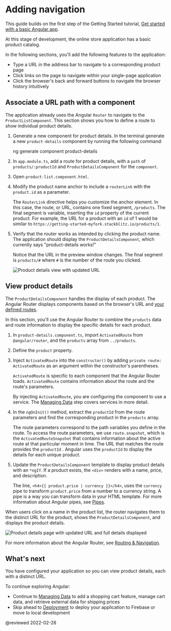 # Adding navigation

This guide builds on the first step of the Getting Started tutorial, [Get started with a basic Angular app](start "Get started with a basic Angular app").

At this stage of development, the online store application has a basic product catalog.

In the following sections, you'll add the following features to the application:

* Type a URL in the address bar to navigate to a corresponding product page
* Click links on the page to navigate within your single-page application
* Click the browser's back and forward buttons to navigate the browser history intuitively

<a id="define-routes"></a>

## Associate a URL path with a component

The application already uses the Angular `Router` to navigate to the `ProductListComponent`.
This section shows you how to define a route to show individual product details.

1. Generate a new component for product details.
   In the terminal generate a new `product-details` component by running the following command:

   <code-example format="shell" language="shell">

   ng generate component product-details

   </code-example>

1. In `app.module.ts`, add a route for product details, with a `path` of `products/:productId` and `ProductDetailsComponent` for the `component`.

   <code-example header="src/app/app.module.ts" path="getting-started/src/app/app.module.ts" region="product-details-route"></code-example>

1. Open `product-list.component.html`.

1. Modify the product name anchor to include a `routerLink` with the `product.id` as a parameter.

   <code-example header="src/app/product-list/product-list.component.html" path="getting-started/src/app/product-list/product-list.component.html" region="router-link"></code-example>

   The `RouterLink` directive helps you customize the anchor element.
   In this case, the route, or URL, contains one fixed segment, `/products`.
   The final segment is variable, inserting the `id` property of the current product.
   For example, the URL for a product with an `id` of 1 would be similar to `https://getting-started-myfork.stackblitz.io/products/1`.

1. Verify that the router works as intended by clicking the product name.
   The application should display the `ProductDetailsComponent`, which currently says "product-details works!"

   Notice that the URL in the preview window changes.
   The final segment is `products/#` where `#` is the number of the route you clicked.

   <div class="lightbox">

   <img alt="Product details view with updated URL" src="generated/images/guide/start/product-details-works.png">

   </div>

## View product details

The `ProductDetailsComponent` handles the display of each product.
The Angular Router displays components based on the browser's URL and [your defined routes](#define-routes).

In this section, you'll use the Angular Router to combine the `products` data and route information to display the specific details for each product.

1. In `product-details.component.ts`, import `ActivatedRoute` from `@angular/router`, and the `products` array from `../products`.

   <code-example header="src/app/product-details/product-details.component.ts" path="getting-started/src/app/product-details/product-details.component.1.ts" region="imports"></code-example>

1. Define the `product` property.

   <code-example header="src/app/product-details/product-details.component.ts" path="getting-started/src/app/product-details/product-details.component.1.ts" region="product-prop"></code-example>

1. Inject `ActivatedRoute` into the `constructor()` by adding `private route: ActivatedRoute` as an argument within the constructor's parentheses.

   <code-example header="src/app/product-details/product-details.component.ts" path="getting-started/src/app/product-details/product-details.component.1.ts" region="props-methods"></code-example>

   `ActivatedRoute` is specific to each component that the Angular Router loads.
   `ActivatedRoute` contains information about the route and the route's parameters.

   By injecting `ActivatedRoute`, you are configuring the component to use a service.
   The [Managing Data](start/start-data "Try it: Managing Data") step covers services in more detail.

1. In the `ngOnInit()` method, extract the `productId` from the route parameters and find the corresponding product in the `products` array.

   <code-example header="src/app/product-details/product-details.component.ts" path="getting-started/src/app/product-details/product-details.component.1.ts" region="get-product"></code-example>

   The route parameters correspond to the path variables you define in the route.
   To access the route parameters, we use `route.snapshot`, which is the `ActivatedRouteSnapshot` that contains information about the active route at that particular moment in time.
   The URL that matches the route provides the `productId` .
   Angular uses the `productId` to display the details for each unique product.

1. Update the `ProductDetailsComponent` template to display product details with an `*ngIf`.
   If a product exists, the `<div>` renders with a name, price, and description.

   <code-example header="src/app/product-details/product-details.component.html" path="getting-started/src/app/product-details/product-details.component.html" region="details"></code-example>

   The line, `<h4>{{ product.price | currency }}</h4>`, uses the `currency` pipe to transform `product.price` from a number to a currency string.
   A pipe is a way you can transform data in your HTML template.
   For more information about Angular pipes, see [Pipes](guide/pipes "Pipes").

When users click on a name in the product list, the router navigates them to the distinct URL for the product, shows the `ProductDetailsComponent`, and displays the product details.

<div class="lightbox">

<img alt="Product details page with updated URL and full details displayed" src="generated/images/guide/start/product-details-routed.png">

</div>

For more information about the Angular Router, see [Routing & Navigation](guide/router "Routing & Navigation guide").

## What's next

You have configured your application so you can view product details, each with a distinct URL.

To continue exploring Angular:

* Continue to [Managing Data](start/start-data "Try it: Managing Data") to add a shopping cart feature, manage cart data, and retrieve external data for shipping prices
* Skip ahead to [Deployment](start/start-deployment "Try it: Deployment") to deploy your application to Firebase or move to local development

@reviewed 2022-02-28
